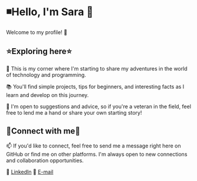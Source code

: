 # ◾Hello, I'm Sara 👋
Welcome to my profile! 🌟
## ⭐Exploring here⭐

🚀 This is my corner where I'm starting to share my adventures in the world of technology and programming.

📚 You'll find simple projects, tips for beginners, and interesting facts as I learn and develop on this journey.

🤝 I'm open to suggestions and advice, so if you're a veteran in the field, feel free to lend me a hand or share your own starting story!

## 🤍Connect with me🤍

📫 If you'd like to connect, feel free to send me a message right here on GitHub or find me on other platforms. I'm always open to new connections and collaboration opportunities.

🔗 [LinkedIn](https://www.linkedin.com/in/sara-marinho-488672265/)
📧 [E-mail](saranovak320@gmail.com)

